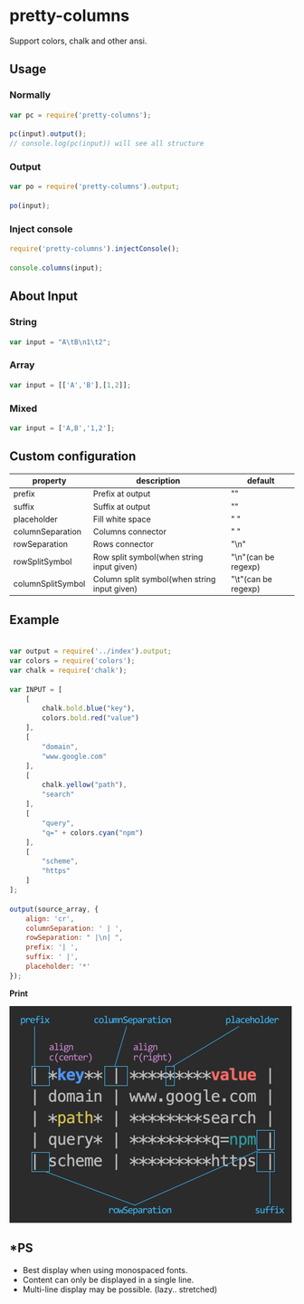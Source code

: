 # pretty-columns

Support colors, chalk and other ansi.

## Usage

### Normally

```javascript
var pc = require('pretty-columns');

pc(input).output();
// console.log(pc(input)) will see all structure
```

### Output

```javascript
var po = require('pretty-columns').output;

po(input);
```

### Inject console

```javascript
require('pretty-columns').injectConsole();

console.columns(input);
```

## About Input



### String

```javascript
var input = "A\tB\n1\t2";
```

### Array

```javascript
var input = [['A','B'],[1,2]];
```

### Mixed

```javascript
var input = ['A,B','1,2'];
```

## Custom configuration

|property|description|default|
|---|---|---|
|prefix|Prefix at output|""|
|suffix|Suffix at output|""|
|placeholder|Fill white space|" "|
|columnSeparation|Columns connector|" "|
|rowSeparation|Rows connector|"\n"|
|rowSplitSymbol|Row split symbol(when string input given)|"\n"(can be regexp)|
|columnSplitSymbol|Column split symbol(when string input given)|"\t"(can be regexp)|

## Example

```javascript

var output = require('../index').output;
var colors = require('colors');
var chalk = require('chalk');

var INPUT = [
    [
        chalk.bold.blue("key"),
        colors.bold.red("value")
    ],
    [
        "domain",
        "www.google.com"
    ],
    [
        chalk.yellow("path"),
        "search"
    ],
    [
        "query",
        "q=" + colors.cyan("npm")
    ],
    [
        "scheme",
        "https"
    ]
];

output(source_array, {
    align: 'cr',
    columnSeparation: ' | ',
    rowSeparation: " |\n| ",
    prefix: '| ',
    suffix: ' |',
    placeholder: '*'
});
```

**Print**

![](https://raw.githubusercontent.com/shinate/pretty-columns/master/thumbnails/description.png)

## *PS

- Best display when using monospaced fonts.
- Content can only be displayed in a single line.
- Multi-line display may be possible. (lazy.. stretched)